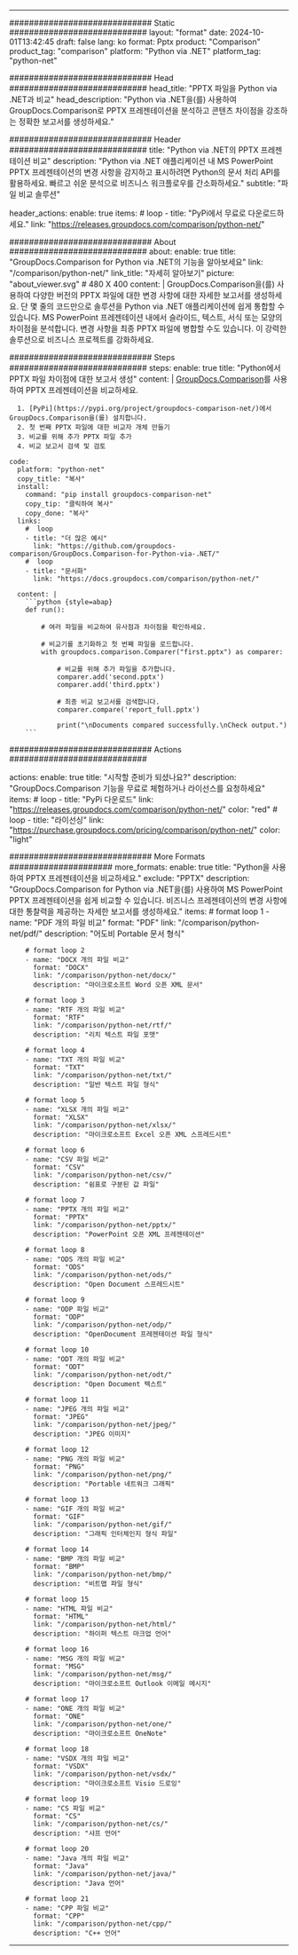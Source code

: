 
---
############################# Static ############################
layout: "format"
date:  2024-10-01T13:42:45
draft: false
lang: ko
format: Pptx
product: "Comparison"
product_tag: "comparison"
platform: "Python via .NET"
platform_tag: "python-net"

############################# Head ############################
head_title: "PPTX 파일을 Python via .NET과 비교"
head_description: "Python via .NET을(를) 사용하여 GroupDocs.Comparison로 PPTX 프레젠테이션을 분석하고 콘텐츠 차이점을 강조하는 정확한 보고서를 생성하세요."

############################# Header ############################
title: "Python via .NET의 PPTX 프레젠테이션 비교" 
description: "Python via .NET 애플리케이션 내 MS PowerPoint PPTX 프레젠테이션의 변경 사항을 감지하고 표시하려면 Python의 문서 처리 API를 활용하세요. 빠르고 쉬운 분석으로 비즈니스 워크플로우를 간소화하세요."
subtitle: "파일 비교 솔루션" 

header_actions:
  enable: true
  items:
    #  loop
    - title: "PyPi에서 무료로 다운로드하세요."
      link: "https://releases.groupdocs.com/comparison/python-net/"
      
############################# About ############################
about:
    enable: true
    title: "GroupDocs.Comparison for Python via .NET의 기능을 알아보세요"
    link: "/comparison/python-net/"
    link_title: "자세히 알아보기"
    picture: "about_viewer.svg" # 480 X 400
    content: |
       GroupDocs.Comparison을(를) 사용하여 다양한 버전의 PPTX 파일에 대한 변경 사항에 대한 자세한 보고서를 생성하세요. 단 몇 줄의 코드만으로 솔루션을 Python via .NET 애플리케이션에 쉽게 통합할 수 있습니다. MS PowerPoint 프레젠테이션 내에서 슬라이드, 텍스트, 서식 또는 모양의 차이점을 분석합니다. 변경 사항을 최종 PPTX 파일에 병합할 수도 있습니다. 이 강력한 솔루션으로 비즈니스 프로젝트를 강화하세요.

############################# Steps ############################
steps:
    enable: true
    title: "Python에서 PPTX 파일 차이점에 대한 보고서 생성"
    content: |
      [GroupDocs.Comparison](https://products.groupdocs.com/comparison/python-net/)를 사용하여 PPTX 프레젠테이션을 비교하세요.
      
      1. [PyPi](https://pypi.org/project/groupdocs-comparison-net/)에서 GroupDocs.Comparison을(를) 설치합니다.
      2. 첫 번째 PPTX 파일에 대한 비교자 개체 만들기
      3. 비교를 위해 추가 PPTX 파일 추가
      4. 비교 보고서 검색 및 검토
   
    code:
      platform: "python-net"
      copy_title: "복사"
      install:
        command: "pip install groupdocs-comparison-net"
        copy_tip: "클릭하여 복사"
        copy_done: "복사"
      links:
        #  loop
        - title: "더 많은 예시"
          link: "https://github.com/groupdocs-comparison/GroupDocs.Comparison-for-Python-via-.NET/"
        #  loop
        - title: "문서화"
          link: "https://docs.groupdocs.com/comparison/python-net/"
          
      content: |
        ```python {style=abap}
        def run():

            # 여러 파일을 비교하여 유사점과 차이점을 확인하세요.

            # 비교기를 초기화하고 첫 번째 파일을 로드합니다.
            with groupdocs.comparison.Comparer("first.pptx") as comparer:

                # 비교를 위해 추가 파일을 추가합니다.
                comparer.add('second.pptx')
                comparer.add('third.pptx')

                # 최종 비교 보고서를 검색합니다.
                comparer.compare('report_full.pptx')

                print("\nDocuments compared successfully.\nCheck output.")
        ```            

############################# Actions ############################

actions:
  enable: true
  title: "시작할 준비가 되셨나요?"
  description: "GroupDocs.Comparison 기능을 무료로 체험하거나 라이선스를 요청하세요"
  items:
    #  loop
    - title: "PyPi 다운로드"
      link: "https://releases.groupdocs.com/comparison/python-net/"
      color: "red"
        #  loop
    - title: "라이선싱"
      link: "https://purchase.groupdocs.com/pricing/comparison/python-net/"
      color: "light"


############################# More Formats #####################
more_formats:
    enable: true
    title: "Python을 사용하여 PPTX 프레젠테이션을 비교하세요."
    exclude: "PPTX"
    description: "GroupDocs.Comparison for Python via .NET을(를) 사용하여 MS PowerPoint PPTX 프레젠테이션을 쉽게 비교할 수 있습니다. 비즈니스 프레젠테이션의 변경 사항에 대한 통찰력을 제공하는 자세한 보고서를 생성하세요."
    items: 
        # format loop 1
        - name: "PDF 개의 파일 비교"
          format: "PDF"
          link: "/comparison/python-net/pdf/"
          description: "어도비 Portable 문서 형식"

        # format loop 2
        - name: "DOCX 개의 파일 비교"
          format: "DOCX"
          link: "/comparison/python-net/docx/"
          description: "마이크로소프트 Word 오픈 XML 문서"

        # format loop 3
        - name: "RTF 개의 파일 비교"
          format: "RTF"
          link: "/comparison/python-net/rtf/"
          description: "리치 텍스트 파일 포맷"

        # format loop 4
        - name: "TXT 개의 파일 비교"
          format: "TXT"
          link: "/comparison/python-net/txt/"
          description: "일반 텍스트 파일 형식"

        # format loop 5
        - name: "XLSX 개의 파일 비교"
          format: "XLSX"
          link: "/comparison/python-net/xlsx/"
          description: "마이크로소프트 Excel 오픈 XML 스프레드시트"

        # format loop 6
        - name: "CSV 파일 비교"
          format: "CSV"
          link: "/comparison/python-net/csv/"
          description: "쉼표로 구분된 값 파일"

        # format loop 7
        - name: "PPTX 개의 파일 비교"
          format: "PPTX"
          link: "/comparison/python-net/pptx/"
          description: "PowerPoint 오픈 XML 프레젠테이션"

        # format loop 8
        - name: "ODS 개의 파일 비교"
          format: "ODS"
          link: "/comparison/python-net/ods/"
          description: "Open Document 스프레드시트"

        # format loop 9
        - name: "ODP 파일 비교"
          format: "ODP"
          link: "/comparison/python-net/odp/"
          description: "OpenDocument 프레젠테이션 파일 형식"

        # format loop 10
        - name: "ODT 개의 파일 비교"
          format: "ODT"
          link: "/comparison/python-net/odt/"
          description: "Open Document 텍스트"

        # format loop 11
        - name: "JPEG 개의 파일 비교"
          format: "JPEG"
          link: "/comparison/python-net/jpeg/"
          description: "JPEG 이미지"

        # format loop 12
        - name: "PNG 개의 파일 비교"
          format: "PNG"
          link: "/comparison/python-net/png/"
          description: "Portable 네트워크 그래픽"

        # format loop 13
        - name: "GIF 개의 파일 비교"
          format: "GIF"
          link: "/comparison/python-net/gif/"
          description: "그래픽 인터체인지 형식 파일"

        # format loop 14
        - name: "BMP 개의 파일 비교"
          format: "BMP"
          link: "/comparison/python-net/bmp/"
          description: "비트맵 파일 형식"

        # format loop 15
        - name: "HTML 파일 비교"
          format: "HTML"
          link: "/comparison/python-net/html/"
          description: "하이퍼 텍스트 마크업 언어"

        # format loop 16
        - name: "MSG 개의 파일 비교"
          format: "MSG"
          link: "/comparison/python-net/msg/"
          description: "마이크로소프트 Outlook 이메일 메시지"

        # format loop 17
        - name: "ONE 개의 파일 비교"
          format: "ONE"
          link: "/comparison/python-net/one/"
          description: "마이크로소프트 OneNote"

        # format loop 18
        - name: "VSDX 개의 파일 비교"
          format: "VSDX"
          link: "/comparison/python-net/vsdx/"
          description: "마이크로소프트 Visio 드로잉"

        # format loop 19
        - name: "CS 파일 비교"
          format: "CS"
          link: "/comparison/python-net/cs/"
          description: "샤프 언어"

        # format loop 20
        - name: "Java 개의 파일 비교"
          format: "Java"
          link: "/comparison/python-net/java/"
          description: "Java 언어"
          
        # format loop 21
        - name: "CPP 파일 비교"
          format: "CPP"
          link: "/comparison/python-net/cpp/"
          description: "C++ 언어"
---
